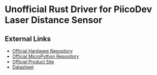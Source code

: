 [Official Hardware Repository]: https://github.com/CoreElectronics/CE-PiicoDev-Distance-Sensor-VL53L1X/tree/ccfc11da73045dc5f71e220fda5292518e054b60
[Official MicroPython Repository]: https://github.com/CoreElectronics/CE-PiicoDev-VL53L1X-MicroPython-Module/tree/75e6f56170bd57c07f948f3c62e96b47c07c1ef1
[Official Product Site]: https://piico.dev/p7
[Datasheet]: https://www.st.com/en/imaging-and-photonics-solutions/vl53l1x.html
# Unofficial Rust Driver for PiicoDev Laser Distance Sensor
## External Links
- [Official Hardware Repository]
- [Official MicroPython Repository]
- [Official Product Site]
- [Datasheet]
